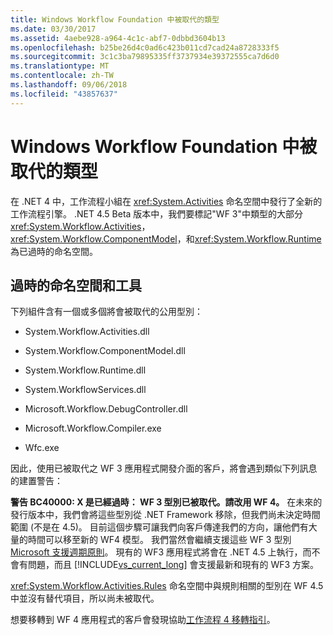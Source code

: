 ```yaml
---
title: Windows Workflow Foundation 中被取代的類型
ms.date: 03/30/2017
ms.assetid: 4aebe928-a964-4c1c-abf7-0dbbd3604b13
ms.openlocfilehash: b25be26d4c0ad6c423b011cd7cad24a8728333f5
ms.sourcegitcommit: 3c1c3ba79895335ff3737934e39372555ca7d6d0
ms.translationtype: MT
ms.contentlocale: zh-TW
ms.lasthandoff: 09/06/2018
ms.locfileid: "43857637"
---
```

# <a name="deprecated-types-in-windows-workflow-foundation"></a>Windows Workflow Foundation 中被取代的類型
在 .NET 4 中，工作流程小組在 <xref:System.Activities> 命名空間中發行了全新的工作流程引擎。 .NET 4.5 Beta 版本中，我們要標記"WF 3"中類型的大部分<xref:System.Workflow.Activities>， <xref:System.Workflow.ComponentModel>，和<xref:System.Workflow.Runtime>為已過時的命名空間。  
  
## <a name="obsolete-namespaces-and-tools"></a>過時的命名空間和工具  
 下列組件含有一個或多個將會被取代的公用型別：  
  
-   System.Workflow.Activities.dll  
  
-   System.Workflow.ComponentModel.dll  
  
-   System.Workflow.Runtime.dll  
  
-   System.WorkflowServices.dll  
  
-   Microsoft.Workflow.DebugController.dll  
  
-   Microsoft.Workflow.Compiler.exe  
  
-   Wfc.exe  
  
 因此，使用已被取代之 WF 3 應用程式開發介面的客戶，將會遇到類似下列訊息的建置警告：  
  
 **警告 BC40000: X 是已經過時： WF 3 型別已被取代。請改用 WF 4。** 在未來的發行版本中，我們會將這些型別從 .NET Framework 移除，但我們尚未決定時間範圍 (不是在 4.5)。 目前這個步驟可讓我們向客戶傳達我們的方向，讓他們有大量的時間可以移至新的 WF4 模型。 我們當然會繼續支援這些 WF 3 型別[Microsoft 支援週期原則](https://aka.ms/MicrosoftSupportLifecycle)。 現有的 WF3 應用程式將會在 .NET 4.5 上執行，而不會有問題，而且 [!INCLUDE[vs_current_long](../../../includes/vs-current-long-md.md)] 會支援最新和現有的 WF3 方案。  
  
 <xref:System.Workflow.Activities.Rules> 命名空間中與規則相關的型別在 WF 4.5 中並沒有替代項目，所以尚未被取代。  
  
 想要移轉到 WF 4 應用程式的客戶會發現協助[工作流程 4 移轉指引](migration-guidance.md)。
